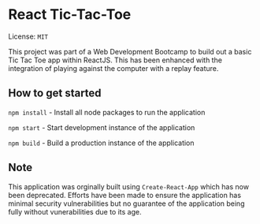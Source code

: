 # React Tic-Tac-Toe
License: ``MIT``

This project was part of a Web Development Bootcamp to build out a basic Tic Tac Toe app within ReactJS. This has been enhanced with the integration of playing against the computer with a replay feature.

## How to get started

``npm install`` - Install all node packages to run the application

``npm start`` - Start development instance of the application

``npm build`` - Build a production instance of the application

## Note

This application was orginally built using ``Create-React-App`` which has now been deprecated. Efforts have been made to ensure the application has minimal security vulnerabilities but no guarantee of the application being fully without vunerabilities due to its age.